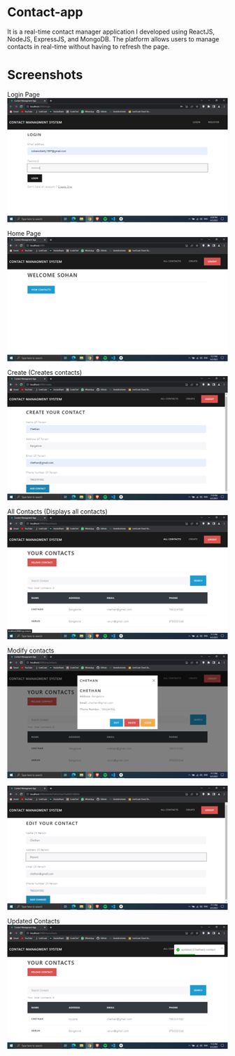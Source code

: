 # Contact-app

It is a real-time contact manager application I developed using ReactJS, NodeJS, ExpressJS, and MongoDB. The platform allows users to manage
contacts in real-time without having to refresh the page.

# Screenshots

Login Page
![Login page](screenshots/login.png)

Home Page
![Home page](screenshots/home.png)

Create (Creates contacts)
![Create Contacts](screenshots/create.png)

All Contacts (Displays all contacts)
![View Contacts](screenshots/allcontacts.png)

Modify contacts
![Modify Contacts](screenshots/modify1.png)

![Modify Contacts](screenshots/modify2.png)

Updated Contacts
![Modify Contacts](screenshots/modify3.png)
